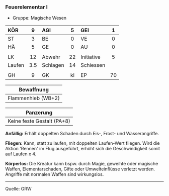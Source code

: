 ### Feuerelementar I

- Gruppe: Magische Wesen

| KÖR    |  9  | AGI      |  5  | GEI        |  1  |
| :----- | :-: | :------- | :-: | :--------- | :-: |
| ST     |  3  | BE       |  0  | VE         |  0  |
| HÄ     |  5  | GE       |  0  | AU         |  0  |
|        |     |          |     |            |     |
| LK     | 12  | Abwehr   | 22  | Initiative |  5  |
| Laufen | 3.5 | Schlagen | 14  | Schiessen  |     |
|        |     |          |     |            |     |
| GH     |  9  | GK       | kl  | EP         | 70  |

|     Bewaffnung     |
| :----------------: |
| Flammenhieb (WB+2) |

|         Panzerung          |
| :------------------------: |
| Keine feste Gestalt (PA+8) |

**Anfällig:** Erhält doppelten Schaden durch Eis-, Frost- und Wasserangriffe.

**Fliegen:** Kann, statt zu laufen, mit doppelten Laufen-Wert fliegen. Wird die Aktion 'Rennen' im Flug ausgeführt, erhöht sich die Geschwindigkeit somit auf Laufen x 4.

**Körperlos:** Die Kreatur kann bspw. durch Magie, geweihte oder magische Waffen, Elementarschaden, Gifte oder Umwelteinflüsse verletzt werden. Angriffe mit normalen Waffen sind wirkungslos.

---

Quelle: GRW
